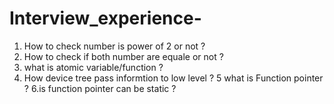 # Interview_experience-
1. How to check number is power of 2 or not ?
2. How to check if both number are equale or not ? 
3. what is atomic variable/function ?
4. How device tree pass informtion to low level ?
5 what is Function pointer ?
6.is function pointer can be static ?
